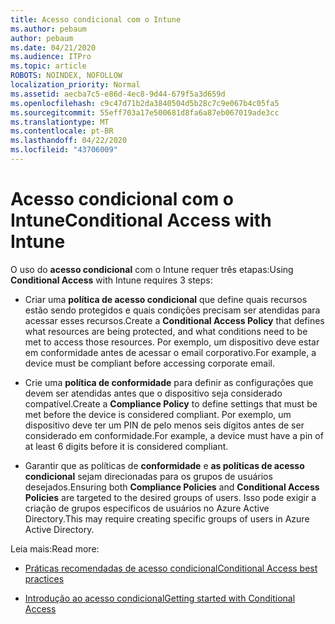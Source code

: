 ```yaml
---
title: Acesso condicional com o Intune
ms.author: pebaum
author: pebaum
ms.date: 04/21/2020
ms.audience: ITPro
ms.topic: article
ROBOTS: NOINDEX, NOFOLLOW
localization_priority: Normal
ms.assetid: aecba7c5-e86d-4ec8-9d44-679f5a3d659d
ms.openlocfilehash: c9c47d71b2da3840504d5b28c7c9e067b4c05fa5
ms.sourcegitcommit: 55eff703a17e500681d8fa6a87eb067019ade3cc
ms.translationtype: MT
ms.contentlocale: pt-BR
ms.lasthandoff: 04/22/2020
ms.locfileid: "43706009"
---
```

# <a name="conditional-access-with-intune"></a><span data-ttu-id="df378-102">Acesso condicional com o Intune</span><span class="sxs-lookup"><span data-stu-id="df378-102">Conditional Access with Intune</span></span>

<span data-ttu-id="df378-103">O uso do **acesso condicional** com o Intune requer três etapas:</span><span class="sxs-lookup"><span data-stu-id="df378-103">Using **Conditional Access** with Intune requires 3 steps:</span></span> 
  
- <span data-ttu-id="df378-104">Criar uma **política de acesso condicional** que define quais recursos estão sendo protegidos e quais condições precisam ser atendidas para acessar esses recursos.</span><span class="sxs-lookup"><span data-stu-id="df378-104">Create a **Conditional Access Policy** that defines what resources are being protected, and what conditions need to be met to access those resources.</span></span> <span data-ttu-id="df378-105">Por exemplo, um dispositivo deve estar em conformidade antes de acessar o email corporativo.</span><span class="sxs-lookup"><span data-stu-id="df378-105">For example, a device must be compliant before accessing corporate email.</span></span> 
    
- <span data-ttu-id="df378-106">Crie uma **política de conformidade** para definir as configurações que devem ser atendidas antes que o dispositivo seja considerado compatível.</span><span class="sxs-lookup"><span data-stu-id="df378-106">Create a **Compliance Policy** to define settings that must be met before the device is considered compliant.</span></span> <span data-ttu-id="df378-107">Por exemplo, um dispositivo deve ter um PIN de pelo menos seis dígitos antes de ser considerado em conformidade.</span><span class="sxs-lookup"><span data-stu-id="df378-107">For example, a device must have a pin of at least 6 digits before it is considered compliant.</span></span> 
    
- <span data-ttu-id="df378-108">Garantir que as políticas de **conformidade** e **as políticas de acesso condicional** sejam direcionadas para os grupos de usuários desejados.</span><span class="sxs-lookup"><span data-stu-id="df378-108">Ensuring both **Compliance Policies** and **Conditional Access Policies** are targeted to the desired groups of users.</span></span> <span data-ttu-id="df378-109">Isso pode exigir a criação de grupos específicos de usuários no Azure Active Directory.</span><span class="sxs-lookup"><span data-stu-id="df378-109">This may require creating specific groups of users in Azure Active Directory.</span></span> 
    
<span data-ttu-id="df378-110">Leia mais:</span><span class="sxs-lookup"><span data-stu-id="df378-110">Read more:</span></span>
  
- [<span data-ttu-id="df378-111">Práticas recomendadas de acesso condicional</span><span class="sxs-lookup"><span data-stu-id="df378-111">Conditional Access best practices</span></span>](https://docs.microsoft.com/azure/active-directory/conditional-access/best-practices)
    
- [<span data-ttu-id="df378-112">Introdução ao acesso condicional</span><span class="sxs-lookup"><span data-stu-id="df378-112">Getting started with Conditional Access </span></span>](https://docs.microsoft.com/azure/active-directory/active-directory-conditional-access-azure-portal-get-started)
    

